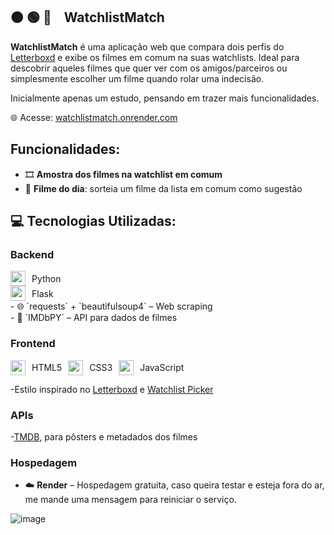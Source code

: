 ## 🟠 🟢 🔵 &nbsp;&nbsp; **WatchlistMatch**

**WatchlistMatch** é uma aplicação web que compara dois perfis do [Letterboxd](https://letterboxd.com/) e exibe os filmes em comum na suas watchlists. Ideal para descobrir aqueles filmes que quer ver com os amigos/parceiros ou simplesmente escolher um filme quando rolar uma indecisão.

Inicialmente apenas um estudo, pensando em trazer mais funcionalidades.

🌐 Acesse: [watchlistmatch.onrender.com](https://watchlistmatch.onrender.com)


## Funcionalidades:
- 🎞️ **Amostra dos filmes na watchlist em comum**
- 🎯 **Filme do dia**: sorteia um filme da lista em comum como sugestão


## 💻 Tecnologias Utilizadas:

### Backend
<div style="display: flex; align-items: center; gap: 10px;">
  <img src="https://cdn.jsdelivr.net/gh/devicons/devicon/icons/python/python-original.svg" width="24"/> Python
</div>
<div style="display: flex; align-items: center; gap: 10px;">
  <img src="https://cdn.jsdelivr.net/gh/devicons/devicon/icons/flask/flask-original.svg" width="24"/> Flask
</div>
- 🌐 `requests` + `beautifulsoup4` – Web scraping <br>
- 🎥 `IMDbPY` – API para dados de filmes

### Frontend
<div style="display: flex; align-items: center; gap: 10px;">
  <img src="https://cdn.jsdelivr.net/gh/devicons/devicon/icons/html5/html5-original.svg" width="24"/> HTML5
  <img src="https://cdn.jsdelivr.net/gh/devicons/devicon/icons/css3/css3-original.svg" width="24"/> CSS3
  <img src="https://cdn.jsdelivr.net/gh/devicons/devicon/icons/javascript/javascript-original.svg" width="24"/> JavaScript
</div>

-Estilo inspirado no [Letterboxd](https://letterboxd.com) e [Watchlist Picker](https://watchlistpicker.com)


### APIs
-[TMDB](https://www.themoviedb.org/), para pôsters e metadados dos filmes

### Hospedagem
- ☁️ **Render** – Hospedagem gratuita, caso queira testar e esteja fora do ar, me mande uma mensagem para reiniciar o serviço.

![image](https://github.com/user-attachments/assets/9a7a3127-069f-43c5-b5ab-630448ff2411)



